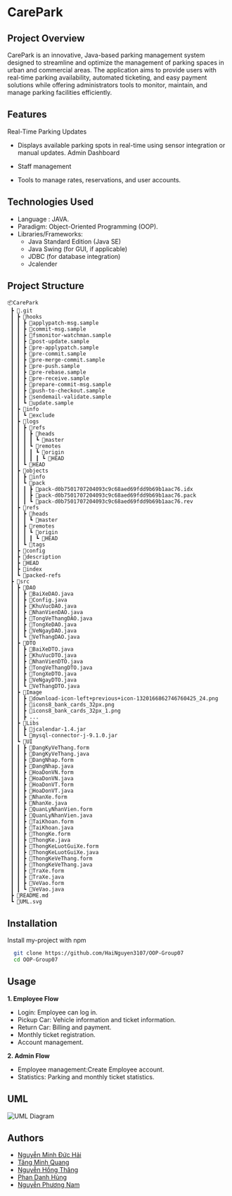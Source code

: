 
# CarePark








## Project Overview
CarePark is an innovative, Java-based parking management system designed to streamline and optimize the management of parking spaces in urban and commercial areas. The application aims to provide users with real-time parking availability, automated ticketing, and easy payment solutions while offering administrators tools to monitor, maintain, and manage parking facilities efficiently.
## Features

Real-Time Parking Updates

- Displays available parking spots in real-time using sensor integration or manual updates.
Admin Dashboard

- Staff management
- Tools to manage rates, reservations, and user accounts.



## Technologies Used

- Language : JAVA.
- Paradigm: Object-Oriented Programming (OOP).
- Libraries/Frameworks:
    - Java Standard Edition (Java SE)
    - Java Swing (for GUI, if applicable)
    - JDBC (for database integration)
    - Jcalender
## Project Structure

```
📦CarePark
 ┣ 📂.git
 ┃ ┣ 📂hooks
 ┃ ┃ ┣ 📜applypatch-msg.sample
 ┃ ┃ ┣ 📜commit-msg.sample
 ┃ ┃ ┣ 📜fsmonitor-watchman.sample
 ┃ ┃ ┣ 📜post-update.sample
 ┃ ┃ ┣ 📜pre-applypatch.sample
 ┃ ┃ ┣ 📜pre-commit.sample
 ┃ ┃ ┣ 📜pre-merge-commit.sample
 ┃ ┃ ┣ 📜pre-push.sample
 ┃ ┃ ┣ 📜pre-rebase.sample
 ┃ ┃ ┣ 📜pre-receive.sample
 ┃ ┃ ┣ 📜prepare-commit-msg.sample
 ┃ ┃ ┣ 📜push-to-checkout.sample
 ┃ ┃ ┣ 📜sendemail-validate.sample
 ┃ ┃ ┗ 📜update.sample
 ┃ ┣ 📂info
 ┃ ┃ ┗ 📜exclude
 ┃ ┣ 📂logs
 ┃ ┃ ┣ 📂refs
 ┃ ┃ ┃ ┣ 📂heads
 ┃ ┃ ┃ ┃ ┗ 📜master
 ┃ ┃ ┃ ┗ 📂remotes
 ┃ ┃ ┃ ┃ ┗ 📂origin
 ┃ ┃ ┃ ┃ ┃ ┗ 📜HEAD
 ┃ ┃ ┗ 📜HEAD
 ┃ ┣ 📂objects
 ┃ ┃ ┣ 📂info
 ┃ ┃ ┗ 📂pack
 ┃ ┃ ┃ ┣ 📜pack-d0b7501707204093c9c68aed69fdd9b69b1aac76.idx
 ┃ ┃ ┃ ┣ 📜pack-d0b7501707204093c9c68aed69fdd9b69b1aac76.pack
 ┃ ┃ ┃ ┗ 📜pack-d0b7501707204093c9c68aed69fdd9b69b1aac76.rev
 ┃ ┣ 📂refs
 ┃ ┃ ┣ 📂heads
 ┃ ┃ ┃ ┗ 📜master
 ┃ ┃ ┣ 📂remotes
 ┃ ┃ ┃ ┗ 📂origin
 ┃ ┃ ┃ ┃ ┗ 📜HEAD
 ┃ ┃ ┗ 📂tags
 ┃ ┣ 📜config
 ┃ ┣ 📜description
 ┃ ┣ 📜HEAD
 ┃ ┣ 📜index
 ┃ ┗ 📜packed-refs
 ┣ 📂src
 ┃ ┣ 📂DAO
 ┃ ┃ ┣ 📜BaiXeDAO.java
 ┃ ┃ ┣ 📜Config.java
 ┃ ┃ ┣ 📜KhuVucDAO.java
 ┃ ┃ ┣ 📜NhanVienDAO.java
 ┃ ┃ ┣ 📜TongVeThangDAO.java
 ┃ ┃ ┣ 📜TongXeDAO.java
 ┃ ┃ ┣ 📜VeNgayDAO.java
 ┃ ┃ ┗ 📜VeThangDAO.java
 ┃ ┣ 📂DTO
 ┃ ┃ ┣ 📜BaiXeDTO.java
 ┃ ┃ ┣ 📜KhuVucDTO.java
 ┃ ┃ ┣ 📜NhanVienDTO.java
 ┃ ┃ ┣ 📜TongVeThangDTO.java
 ┃ ┃ ┣ 📜TongXeDTO.java
 ┃ ┃ ┣ 📜VeNgayDTO.java
 ┃ ┃ ┗ 📜VeThangDTO.java
 ┃ ┣ 📂Image
 ┃ ┃ ┣ 📜download-icon-left+previous+icon-1320166862746760425_24.png
 ┃ ┃ ┣ 📜icons8_bank_cards_32px.png
 ┃ ┃ ┣ 📜icons8_bank_cards_32px_1.png
 ┃ ┃ ┣ ...
 ┃ ┣ 📂Libs
 ┃ ┃ ┣ 📜jcalendar-1.4.jar
 ┃ ┃ ┗ 📜mysql-connector-j-9.1.0.jar
 ┃ ┗ 📂UI
 ┃ ┃ ┣ 📜DangKyVeThang.form
 ┃ ┃ ┣ 📜DangKyVeThang.java
 ┃ ┃ ┣ 📜DangNhap.form
 ┃ ┃ ┣ 📜DangNhap.java
 ┃ ┃ ┣ 📜HoaDonVN.form
 ┃ ┃ ┣ 📜HoaDonVN.java
 ┃ ┃ ┣ 📜HoaDonVT.form
 ┃ ┃ ┣ 📜HoaDonVT.java
 ┃ ┃ ┣ 📜NhanXe.form
 ┃ ┃ ┣ 📜NhanXe.java
 ┃ ┃ ┣ 📜QuanLyNhanVien.form
 ┃ ┃ ┣ 📜QuanLyNhanVien.java
 ┃ ┃ ┣ 📜TaiKhoan.form
 ┃ ┃ ┣ 📜TaiKhoan.java
 ┃ ┃ ┣ 📜ThongKe.form
 ┃ ┃ ┣ 📜ThongKe.java
 ┃ ┃ ┣ 📜ThongKeLuotGuiXe.form
 ┃ ┃ ┣ 📜ThongKeLuotGuiXe.java
 ┃ ┃ ┣ 📜ThongKeVeThang.form
 ┃ ┃ ┣ 📜ThongKeVeThang.java
 ┃ ┃ ┣ 📜TraXe.form
 ┃ ┃ ┣ 📜TraXe.java
 ┃ ┃ ┣ 📜VeVao.form
 ┃ ┃ ┗ 📜VeVao.java
 ┣ 📜README.md
 ┗ 📜UML.svg

```
## Installation

Install my-project with npm

```bash
  git clone https://github.com/HaiNguyen3107/OOP-Group07
  cd OOP-Group07
```
    
## Usage

**1. Employee Flow**
    
- Login: Employee can log in. 
- Pickup Car: Vehicle information and ticket information.
- Return Car: Billing and payment.
- Monthly ticket registration.
- Account management.

**2. Admin Flow**
- Employee management:Create Employee account.
- Statistics: Parking and monthly ticket statistics.


## UML

![UML Diagram](https://github.com/HaiNguyen3107/OOP-Group07/blob/master/UML.svg)

## Authors

- [Nguyễn Minh Đức Hải](https://github.com/HaiNguyen3107)
- [Tăng Minh Quang](https://github.com/whyalwaysme2x)
- [Nguyễn Hồng Thăng](https://github.com/Thang7804)
- [Phan Danh Hùng](https://github.com/songkang04)
- [Nguyễn Phương Nam](https://github.com/HaiNguyen3107)

